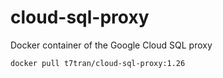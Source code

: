 # cloud-sql-proxy
Docker container of the Google Cloud SQL proxy

	docker pull t7tran/cloud-sql-proxy:1.26